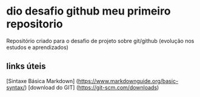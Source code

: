# dio desafio github meu primeiro repositorio
Repositório criado para o desafio de projeto sobre git/github
(evolução nos estudos e aprendizados)


## links úteis
[Sintaxe Básica Markdown] (https://www.markdownguide.org/basic-syntax/)
[download do GIT] (https://git-scm.com/downloads)

